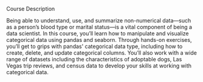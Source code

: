 
Course Description

Being able to understand, use, and summarize non-numerical data—such as a person’s blood type or marital status—is a vital component of being a data scientist. In this course, you’ll learn how to manipulate and visualize categorical data using pandas and seaborn. Through hands-on exercises, you’ll get to grips with pandas' categorical data type, including how to create, delete, and update categorical columns. You’ll also work with a wide range of datasets including the characteristics of adoptable dogs, Las Vegas trip reviews, and census data to develop your skills at working with categorical data.
